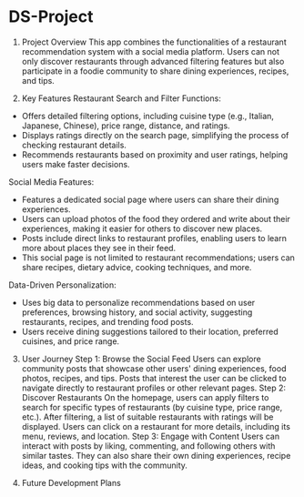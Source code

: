 # DS-Project
1. Project Overview
This app combines the functionalities of a restaurant recommendation system with a social media platform. Users can not only discover restaurants through advanced filtering features but also participate in a foodie community to share dining experiences, recipes, and tips.

2. Key Features
Restaurant Search and Filter Functions:
- Offers detailed filtering options, including cuisine type (e.g., Italian, Japanese, Chinese), price range, distance, and ratings.
- Displays ratings directly on the search page, simplifying the process of checking restaurant details.
- Recommends restaurants based on proximity and user ratings, helping users make faster decisions.

Social Media Features:
- Features a dedicated social page where users can share their dining experiences.
- Users can upload photos of the food they ordered and write about their experiences, making it easier for others to discover new places.
- Posts include direct links to restaurant profiles, enabling users to learn more about places they see in their feed.
- This social page is not limited to restaurant recommendations; users can share recipes, dietary advice, cooking techniques, and more.

Data-Driven Personalization:
- Uses big data to personalize recommendations based on user preferences, browsing history, and social activity, suggesting restaurants, recipes, and trending food posts.
- Users receive dining suggestions tailored to their location, preferred cuisines, and price range.

3. User Journey
Step 1: Browse the Social Feed
Users can explore community posts that showcase other users' dining experiences, food photos, recipes, and tips. Posts that interest the user can be clicked to navigate directly to restaurant profiles or other relevant pages.
Step 2: Discover Restaurants
On the homepage, users can apply filters to search for specific types of restaurants (by cuisine type, price range, etc.). After filtering, a list of suitable restaurants with ratings will be displayed. Users can click on a restaurant for more details, including its menu, reviews, and location.
Step 3: Engage with Content
Users can interact with posts by liking, commenting, and following others with similar tastes. They can also share their own dining experiences, recipe ideas, and cooking tips with the community.

4. Future Development Plans
